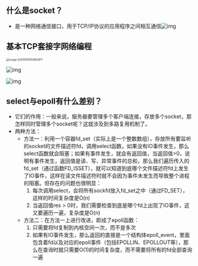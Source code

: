## 什么是socket？

-   是一种网络通信接口，用于TCP/IP协议的应用程序之间相互通信![img](C:\Users\huany\Documents\note\pictures\v2-c5c1adef314050e1a524b4612e9d7c98_720w.jpg)

## 基本TCP套接字网络编程



<img src="C:\Users\huany\Documents\note\pictures\image-20210510153803971-1620632502670.png" alt="image-20210510153803971" style="zoom:50%;" />

![img](C:\Users\huany\Documents\note\pictures\f9674915-13a5-4e64-9f1e-d4cf2a0cbfed-4786849.jpg)

![img](C:\Users\huany\Documents\note\pictures\a4f7c170-9c58-4373-9dbe-b583adf33114-4786849.jpg)

## select与epoll有什么差别？

-   它们的作用：一般来说，服务器要管理多个客户端连接，存放多个socket，那怎样同时管理多个socket呢？这就涉及到多路复用机制了。
-   两种方法：
    -   方法一：利用一个容器fd_set（实际上是一个整数数组），存放所有要监听的socket的文件描述符fd，调用select函数，如果没有IO事件发生，那么select函数就会阻塞；如果有事件发生，就会有返回值，当返回值>0，说明有事件发生，返回值是读、写、异常事件的总和，那么我们遍历传入的fd_set（通过函数FD_ISSET），就可以知道到底哪个文件描述符fd上发生了IO事件，这样在读文件描述符时就不会因为事件未发生而导致整个进程的阻塞。但存在的问题也很明显：
        1.  每次调用select，会将所有sockfd放入fd_set之中（通过FD_SET），这样的时间复杂度是O(n)
        2.  当返回值res > 0时，我们需要检查到底是哪个fd上出现了IO事件，这又要遍历一遍，复杂度是O(n)
    -   方法二：在方法一上进行改进，即成了epoll函数：
        1.  只需要将fd复制到内核空间一次，而不是多次
        2.  如果有IO事件发生，那么返回的直接是一个结构体epoll_event，里面包含着fd以及对应的epoll事件（包括EPOLLIN、EPOLLOUT等），那么在查询时就只需要O(1)的时间复杂度，而不需要将所有的fd全部查询一遍



